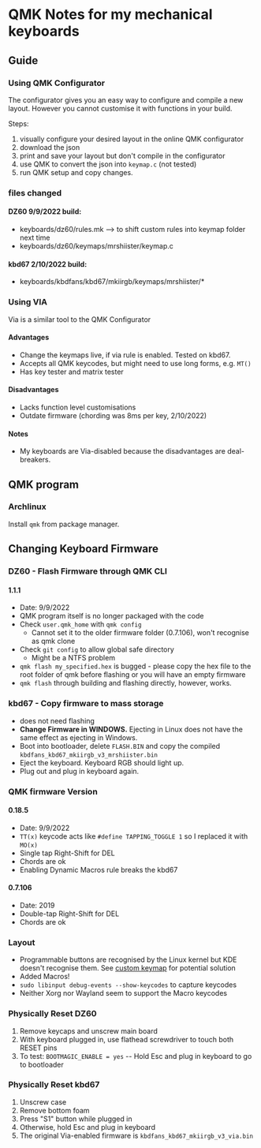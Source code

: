 # QMK Notes for my mechanical keyboards

## Guide
### Using QMK Configurator
The configurator gives you an easy way to configure and compile a new layout.
However you cannot customise it with functions in your build.

Steps:

1. visually configure your desired layout in the online QMK configurator
2. download the json
3. print and save your layout but don't compile in the configurator
4. use QMK to convert the json into `keymap.c` (not tested)
5. run QMK setup and copy changes.

### files changed
#### DZ60 9/9/2022 build:
- keyboards/dz60/rules.mk --> to shift custom rules into keymap folder next time
- keyboards/dz60/keymaps/mrshiister/keymap.c
#### kbd67 2/10/2022 build:
- keyboards/kbdfans/kbd67/mkiirgb/keymaps/mrshiister/*

### Using VIA
Via is a similar tool to the QMK Configurator
#### Advantages
- Change the keymaps live, if via rule is enabled. Tested on kbd67.
- Accepts all QMK keycodes, but might need to use long forms, e.g. `MT()`
- Has key tester and matrix tester
#### Disadvantages
- Lacks function level customisations
- Outdate firmware (chording was 8ms per key, 2/10/2022)
#### Notes
- My keyboards are Via-disabled because the disadvantages are deal-breakers.

## QMK program
### Archlinux
Install `qmk` from package manager.

## Changing Keyboard Firmware
### DZ60 - Flash Firmware through QMK CLI
#### 1.1.1
- Date: 9/9/2022
- QMK program itself is no longer packaged with the code
- Check `user.qmk_home` with `qmk config`
    - Cannot set it to the older firmware folder (0.7.106), won't recognise as qmk clone
- Check `git config` to allow global safe directory
    - Might be a NTFS problem
- `qmk flash my_specified.hex` is bugged - please copy the hex file to the root folder of qmk before flashing or you will have an empty firmware
- `qmk flash` through building and flashing directly, however, works.
### kbd67 - Copy firmware to mass storage
- does not need flashing
- **Change Firmware in WINDOWS.** Ejecting in Linux does not have the same effect as ejecting in Windows.
- Boot into bootloader, delete `FLASH.BIN` and copy the compiled `kbdfans_kbd67_mkiirgb_v3_mrshiister.bin`
- Eject the keyboard. Keyboard RGB should light up.
- Plug out and plug in keyboard again.

### QMK firmware Version
#### 0.18.5
- Date: 9/9/2022
- `TT(x)` keycode acts like `#define TAPPING_TOGGLE 1` so I replaced it with `MO(x)`
- Single tap Right-Shift for DEL
- Chords are ok
- Enabling Dynamic Macros rule breaks the kbd67

#### 0.7.106
- Date: 2019
- Double-tap Right-Shift for DEL
- Chords are ok

### Layout
- Programmable buttons are recognised by the Linux kernel but KDE doesn't recognise them. See [custom keymap](https://wiki.archlinux.org/title/Linux_console/Keyboard_configuration#Creating_a_custom_keymap) for potential solution
- Added Macros!
- `sudo libinput debug-events --show-keycodes` to capture keycodes
- Neither Xorg nor Wayland seem to support the Macro keycodes

### Physically Reset DZ60
1. Remove keycaps and unscrew main board
2. With keyboard plugged in, use flathead screwdriver to touch both RESET pins
3. To test: `BOOTMAGIC_ENABLE = yes` -- Hold Esc and plug in keyboard to go to bootloader

### Physically Reset kbd67
1. Unscrew case
2. Remove bottom foam
3. Press "S1" button while plugged in
4. Otherwise, hold Esc and plug in keyboard
5. The original Via-enabled firmware is `kbdfans_kbd67_mkiirgb_v3_via.bin`